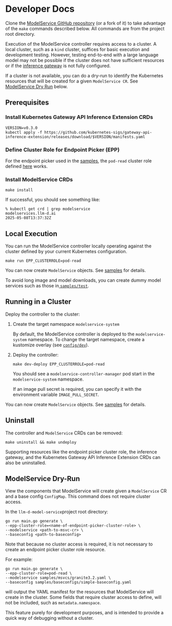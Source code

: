 # Developer Docs

Clone the [ModelService GitHub repository](https://github.com/llm-d/llm-d-model-service) (or a fork of it) to take advantage of the `make` commands described below.  All commands are from the project root directory.

Execution of the ModelService controller requires access to a cluster.
A local cluster, such as a `kind` cluster, suffices for basic execution and development testing.
However, testing end-to-end with a large language model may not be possible if the cluster does not have sufficient resources or if the [inference gateway](https://github.com/llm-d/gateway-api-inference-extension) is not fully configured.

If a cluster is not available, you can do a dry-run to identify the Kubernetes resources that will be created for a given `ModelService CR`. See [ModelService Dry Run](#modelservice-dry-run) below.

## Prerequisites

### Install Kubernetes Gateway API Inference Extension CRDs

```shell
VERSION=v0.3.0
kubectl apply -f https://github.com/kubernetes-sigs/gateway-api-inference-extension/releases/download/$VERSION/manifests.yaml
```

### Define Cluster Role for Endpoint Picker (EPP)

For the endpoint picker used in the [samples](https://github.com/llm-d/llm-d-model-service/tree/dev/samples), the `pod-read` cluster role defined [here](https://github.com/llm-d/gateway-api-inference-extension/blob/dev/config/manifests/inferencepool-resources.yaml#L84-L112) works.

### Install ModelService CRDs

```shell
make install
```

If successful, you should see something like:

```shell
% kubectl get crd | grep modelservice
modelservices.llm-d.ai                                            2025-05-08T13:37:32Z
```

## Local Execution

You can run the ModelService controller locally operating against the cluster defined by your current Kubernetes configuration.

```shell
make run EPP_CLUSTERROLE=pod-read
```

You can now create `ModelService` objects. See [samples](https://github.com/llm-d/llm-d-model-service/tree/dev/samples) for details.

To avoid long image and model downloads, you can create dummy model services such as those in[ `samples/test`](https://github.com/llm-d/llm-d-model-service/tree/dev/samples/test).

## Running in a Cluster

Deploy the controller to the cluster:

1. Create the target namespace `modelservice-system`

    By default, the ModelService controller is deployed to the `modelservice-system` namespace. To change the target namespace, create a kustomize overlay (see [`config/dev`](https://github.com/llm-d/llm-d-model-service/tree/dev/config/dev)).

2. Deploy the controller:

    ```shell
    make dev-deploy EPP_CLUSTERROLE=pod-read
    ```

    You should see a `modelservice-controller-manager` pod start in the `modelservice-system` namespace.

    If an image pull secret is required, you can specify it with the environment variable `IMAGE_PULL_SECRET`.

You can now create `ModelService` objects. See [samples](https://github.com/llm-d/llm-d-model-service/tree/dev/samples) for details.

## Uninstall

The controller and `ModelService` CRDs can be removed:

```shell
make uninstall && make undeploy 
```

Supporting resources like the endpoint picker cluster role, the inference gateway, and the Kubernetes Gateway APi Inference Extension CRDs can also be uninstalled.

## ModelService Dry-Run
View the components that ModelService will create given a `ModelService` CR and a base config `ConfigMap`. This command does not require cluster access.

In the `llm-d-model-service`project root directory:

```shell
go run main.go generate \
--epp-cluster-role=<name-of-endpoint-picker-cluster-role> \
--modelservice <path-to-msvc-cr> \
--baseconfig <path-to-baseconfig>
```

Note that because no cluster access is required, it is not necessary to create an endpoint picker cluster role resource.

For example:

```shell
go run main.go generate \
--epp-cluster-role=pod-read \
--modelservice samples/msvcs/granite3.2.yaml \
--baseconfig samples/baseconfigs/simple-baseconfig.yaml
```

will output the YAML manifest for the resources that ModelService will create in the cluster. Some fields that require cluster access to define, will not be included, such as `metadata.namespace`.

This feature purely for development purposes, and is intended to provide a quick way of debugging without a cluster. 